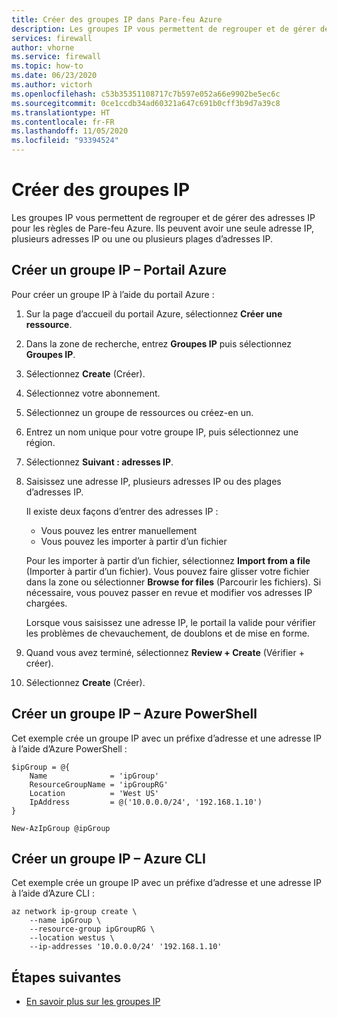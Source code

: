 ```yaml
---
title: Créer des groupes IP dans Pare-feu Azure
description: Les groupes IP vous permettent de regrouper et de gérer des adresses IP pour les règles de Pare-feu Azure.
services: firewall
author: vhorne
ms.service: firewall
ms.topic: how-to
ms.date: 06/23/2020
ms.author: victorh
ms.openlocfilehash: c53b35351108717c7b597e052a66e9902be5ec6c
ms.sourcegitcommit: 0ce1ccdb34ad60321a647c691b0cff3b9d7a39c8
ms.translationtype: HT
ms.contentlocale: fr-FR
ms.lasthandoff: 11/05/2020
ms.locfileid: "93394524"
---
```

# <a name="create-ip-groups"></a>Créer des groupes IP

Les groupes IP vous permettent de regrouper et de gérer des adresses IP pour les règles de Pare-feu Azure. Ils peuvent avoir une seule adresse IP, plusieurs adresses IP ou une ou plusieurs plages d’adresses IP.

## <a name="create-an-ip-group---azure-portal"></a>Créer un groupe IP – Portail Azure

Pour créer un groupe IP à l’aide du portail Azure :

1. Sur la page d’accueil du portail Azure, sélectionnez **Créer une ressource**.
1. Dans la zone de recherche, entrez **Groupes IP** puis sélectionnez **Groupes IP**.
1. Sélectionnez **Create** (Créer).
1. Sélectionnez votre abonnement.
1. Sélectionnez un groupe de ressources ou créez-en un.
1. Entrez un nom unique pour votre groupe IP, puis sélectionnez une région.
1. Sélectionnez **Suivant : adresses IP**.
1. Saisissez une adresse IP, plusieurs adresses IP ou des plages d’adresses IP.

   Il existe deux façons d’entrer des adresses IP :
   - Vous pouvez les entrer manuellement
   - Vous pouvez les importer à partir d’un fichier

   Pour les importer à partir d’un fichier, sélectionnez **Import from a file** (Importer à partir d’un fichier). Vous pouvez faire glisser votre fichier dans la zone ou sélectionner **Browse for files** (Parcourir les fichiers). Si nécessaire, vous pouvez passer en revue et modifier vos adresses IP chargées.

   Lorsque vous saisissez une adresse IP, le portail la valide pour vérifier les problèmes de chevauchement, de doublons et de mise en forme.

1. Quand vous avez terminé, sélectionnez **Review + Create** (Vérifier + créer).
1. Sélectionnez **Create** (Créer).

## <a name="create-an-ip-group---azure-powershell"></a>Créer un groupe IP – Azure PowerShell

Cet exemple crée un groupe IP avec un préfixe d’adresse et une adresse IP à l’aide d’Azure PowerShell :

```azurepowershell
$ipGroup = @{
    Name              = 'ipGroup'
    ResourceGroupName = 'ipGroupRG'
    Location          = 'West US'
    IpAddress         = @('10.0.0.0/24', '192.168.1.10') 
}

New-AzIpGroup @ipGroup
```

## <a name="create-an-ip-group---azure-cli"></a>Créer un groupe IP – Azure CLI

Cet exemple crée un groupe IP avec un préfixe d’adresse et une adresse IP à l’aide d’Azure CLI :

```azurecli-interactive
az network ip-group create \
    --name ipGroup \ 
    --resource-group ipGroupRG \
    --location westus \
    --ip-addresses '10.0.0.0/24' '192.168.1.10'
```

## <a name="next-steps"></a>Étapes suivantes

- [En savoir plus sur les groupes IP](ip-groups.md)
